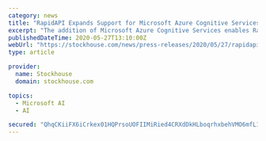 ```yaml
---
category: news
title: "RapidAPI Expands Support for Microsoft Azure Cognitive Services on the World's Largest API Marketplace"
excerpt: "The addition of Microsoft Azure Cognitive Services enables RapidAPI&CloseCurlyQuote;s 1M+ developer community to add advanced machine learning capabilities to their applications RapidAPI,the world&CloseCurlyQuote;s largest API Marketplace that helps ..."
publishedDateTime: 2020-05-27T13:10:00Z
webUrl: "https://stockhouse.com/news/press-releases/2020/05/27/rapidapi-expands-support-for-microsoft-azure-cognitive-services-on-the-world-s"
type: article

provider:
  name: Stockhouse
  domain: stockhouse.com

topics:
  - Microsoft AI
  - AI

secured: "QhqCKiiFX6iCrkex01HQPrsoUOFIIMiRied4CRXdDkHLboqrhxbehVMO6mfL1eTnp3FjnlDqfOYigKBgtAMS+d2vfSBJ/ALObeJQ6BlgApPU6eUZUnSxoD/4qoy7UZcpBiiwh2SreQ/rT4THqCJB40Pq053RCMD0pJwpcEauTGzLkkZt3FI31ls9zvuUbOZv/xdQTsQi6NsE7wnX73sw5kPkWwckmoqUo2TrVmf0OSDbVrk9iQdL8VtLC3ZzW1ZWEqv5h+jcwPuR3hASd+jepft4CNDqTDoxLA+y7hEQ2Za381S1mhxorqdLOgFpWgnRCbu3mE6UEdq4DG3QVwKDKQ==;X2UGHxujoCaGcS+ssWLWJQ=="
---
```


